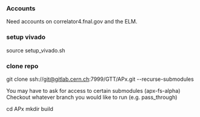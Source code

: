 ### Accounts
Need accounts on correlator4.fnal.gov and the ELM.

### setup vivado
source setup_vivado.sh

### clone repo

git clone ssh://git@gitlab.cern.ch:7999/GTT/APx.git --recurse-submodules

You may have to ask for access to certain submodules (apx-fs-alpha)
Checkout whatever branch you would like to run (e.g. pass_through)

cd APx
mkdir build


